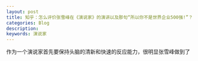 ```yaml
---
layout: post
title: 知乎：怎么评价张雪峰在《演说家》的演讲以及那句“所以你不是世界企业500强!”？
categories: Blog
description:
keywords: 演说家
---
```


作为一个演说家首先要保持头脑的清新和快速的反应能力，很明显张雪峰做到了
